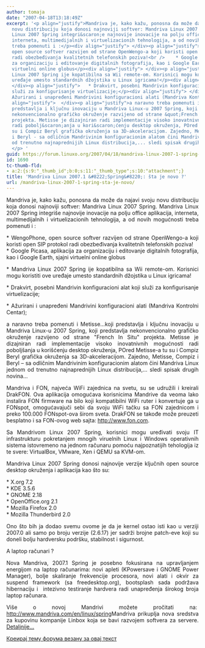 ```yaml
---
author: tomaja
date: "2007-04-18T13:18:49Z"
excerpt: '<p align="justify">Mandriva je, kako kažu, ponosna da može da najavi svoju
  novu distribuciju koja donosi najnoviji softver: Mandriva Linux 2007 Spring. Mandriva
  Linux 2007 Spring integri&scaron;e najnovije inovacije na polju office aplikacija,
  interneta, multimedijalnih i virtuelizacionih tehnologija, a od novih mogućnosti
  treba pomenuti i :</p><div align="justify"> </div><p align="justify"> * WengoPhone,
  open source softver razvijen od strane OpenWengo-a koji koristi open SIP protokol
  radi obezbeđivanja kvalitetnih telefonskih poziva!<br />    * Google Picasa, aplikacija
  za organizaciju i editovanje digitalnih fotografija, kao i Google Earth, sjajni
  virtuelni online globus</p><div align="justify"> </div><p align="justify">* Mandriva
  Linux 2007 Spring ije kopatibilna sa Wii remote-om. Korisnici mogu koristiti ove
  uređaje umesto standardnih džojstika u Linux igricama!</p><div align="justify">
  </div><p align="justify">   * Drakvirt, posebni Mandrivin konfiguracioni alat koji
  služi za konfigurisanje virtuelizacije;</p><div align="justify"> </div><p align="justify">   *
  Ažurirani i unapređeni Mandrivini konfiguracioni alati (Mandriva Kontrolni Centar);</p><div
  align="justify">  </div><p align="justify">a naravno treba pomenuti i Metisse...koji
  predstavlja i ključnu inovaciju u Mandriva Linux-u 2007 Spring, koji predstavlja
  nekonvencionalno grafičko okruženje razvijeno od strane &quot;French In Situ&quot;
  projekta. Metisse je dizajniran radi implementacije visoko inovatnivnih mogućnosti
  radi pobolj&scaron;anja u kori&scaron;ćenju desktop okruženja, POred Metisse-a tu
  su i Compiz Beryl grafička okruženja sa 3D-akceleracijom. Zajedno, Metisse, Compiz
  i Beryl - sa odličnim Mandrivinim konfiguracionim alatom čini Mandriva Linux jednom
  od trenutno najnaprednijih Linux distribucija,... sledi spisak drugih novina...
  </p> '
guid: https://forum.linuxo.org/2007/04/18/mandriva-linux-2007-1-spring-sta-je-novo/
id: 1690
tc-thumb-fld:
- a:2:{s:9:"_thumb_id";b:0;s:11:"_thumb_type";s:10:"attachment";}
title: 'Mandriva Linux 2007.1 &#8222;Spring&#8220;: šta je novo ?'
url: /mandriva-linux-2007-1-spring-sta-je-novo/
---
```

<p align="justify">
  Mandriva je, kako kažu, ponosna da može da najavi svoju novu distribuciju koja donosi najnoviji softver: Mandriva Linux 2007 Spring. Mandriva Linux 2007 Spring integri&scaron;e najnovije inovacije na polju office aplikacija, interneta, multimedijalnih i virtuelizacionih tehnologija, a od novih mogućnosti treba pomenuti i :
</p>

<div align="justify">
</div>

<p align="justify">
  * WengoPhone, open source softver razvijen od strane OpenWengo-a koji koristi open SIP protokol radi obezbeđivanja kvalitetnih telefonskih poziva!<br /> * Google Picasa, aplikacija za organizaciju i editovanje digitalnih fotografija, kao i Google Earth, sjajni virtuelni online globus
</p>

<div align="justify">
</div>

<p align="justify">
  * Mandriva Linux 2007 Spring ije kopatibilna sa Wii remote-om. Korisnici mogu koristiti ove uređaje umesto standardnih džojstika u Linux igricama!
</p>

<div align="justify">
</div>

<p align="justify">
  * Drakvirt, posebni Mandrivin konfiguracioni alat koji služi za konfigurisanje virtuelizacije;
</p>

<div align="justify">
</div>

<p align="justify">
  * Ažurirani i unapređeni Mandrivini konfiguracioni alati (Mandriva Kontrolni Centar);
</p>

<div align="justify">
</div>

<p align="justify">
  a naravno treba pomenuti i Metisse&#8230;koji predstavlja i ključnu inovaciju u Mandriva Linux-u 2007 Spring, koji predstavlja nekonvencionalno grafičko okruženje razvijeno od strane "French In Situ" projekta. Metisse je dizajniran radi implementacije visoko inovatnivnih mogućnosti radi pobolj&scaron;anja u kori&scaron;ćenju desktop okruženja, POred Metisse-a tu su i Compiz Beryl grafička okruženja sa 3D-akceleracijom. Zajedno, Metisse, Compiz i Beryl &#8211; sa odličnim Mandrivinim konfiguracionim alatom čini Mandriva Linux jednom od trenutno najnaprednijih Linux distribucija,&#8230; sledi spisak drugih novina&#8230;
</p>

<!--break-->

<div align="justify">
  Mandriva i FON, najveća WiFi zajednica na svetu, su se udružili i kreirali DrakFON. Ova aplikacija omogućava korisnicima Mandrive da veoma lako instalira FON firmware na bilo koji kompatibilni WiFi ruter i konvertuje ga u FONspot, omogućavajuči sebi da svoju WiFi tačku sa FON zajednicom i preko 100.000 FONspot-ova &scaron;irom sveta. DrakFON se takođe može preuzeti besplatno i sa FON-ovog web sajta: <a href="http://www.fon.com/" title="http://www.fon.com">http://www.fon.com</a>.
</div>

<p align="justify">
  Sa Mandrivom Linux 2007 Spring, korisnici mogu uređivati svoju IT infrastrukturu pokretanjem mnogih viruelnih Linux i Windows operativnih sistema istovremeno na jednom računaru pomoću najpoznatijih tehologija iz te svere: VirtualBox, VMware, Xen i QEMU sa KVM-om.
</p>

<div align="justify">
</div>

<p align="justify">
  Mandriva Linux 2007 Spring donosi najnovije verzije ključnih open source desktop okruženja i aplikacija kao &scaron;to su:
</p>

<div align="justify">
</div>

<p align="justify">
  * X.org 7.2<br /> * KDE 3.5.6<br /> * GNOME 2.18<br /> * OpenOffice.org 2.1<br /> * Mozilla Firefox 2.0<br /> * Mozilla Thunderbird 2.0
</p>

<div align="justify">
</div>

<p align="justify">
  Ono &scaron;to bih ja dodao svemu ovome je da je kernel ostao isti kao u verziji 2007.0 ali samo po broju verzije (2.6.17) jer sadrži brojne patch-eve koji su doneli bolju hardversku podr&scaron;ku, stabilnost i sigurnost.
</p>

<p align="justify">
  A laptop računari ?
</p>

<div align="justify">
</div>

<p align="justify">
  Nova Mandriva, 2007.1 Spring je posebno fokusirana na upravljanjem energijom na laptop računarima: novi apleti (KPowersave i GNOME Power Manager), bolje skaliranje frekvencije procesora, novi alati i okvir za suspend framework (sa freedesktop.org), bootsplash sada podržava hibernaciju i&nbsp; intezivno testiranje hardvera radi unapređenja &scaron;irokog broja laptop računara.
</p>

<div align="justify">
</div>

<p align="justify">
  Vi&scaron;e o novoj Mandrivi možete pročitati na:&nbsp; <a href="http://www.mandriva.com/en/linux/spring" title="http://www.mandriva.com/en/linux/spring">http://www.mandriva.com/en/linux/spring</a><span class="download">Mandriva prikuplja nova sredstva za kupovinu kompanije Linbox koja se bavi razvojem softvera za servere. <a href="http://news.com.com/Mandriva+raising+new+funds+for+Linux+business/2110-1014_3-6176881.html">Detaljnije&#8230;</a></span>&nbsp;
</p>

[Креирај тему форума везану за овај текст](https://linuxo.org/nova-tema-na-forumu/?se_pid=1690)